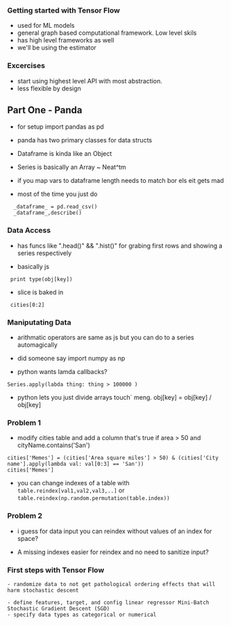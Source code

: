 ### Getting started with Tensor Flow
  - used for ML models
  - general graph based computational framework. Low level skils
  - has high level frameworks as well
  - we'll be using the estimator

### Excercises

  - start using highest level API with most abstraction.
  - less flexible by design

 ## Part One - Panda

  - for setup import pandas as pd
  - panda has two primary classes for data structs

  - Dataframe is kinda like an Object
  - Series is basically an Array ~ Neat^tm

  - if you map vars to dataframe length needs to match bor els eit gets mad

  - most of the time you just do
```
  _dataframe_ = pd.read_csv()
  _dataframe_,describe()
```
  ### Data Access

  - has funcs like ".head()" && ".hist()" for grabing first rows and showing a series respectively

 - basically js
 ```
  print type(obj[key])
 ```

  - slice is baked in
 ```
  cities[0:2]
 ```

  ### Maniputating Data

  - arithmatic operators are same as js but you can do to a series automagically

  - did someone say import numpy as np

  - python wants lamda callbacks?

  ```
  Series.apply(labda thing: thing > 100000 )
  ```

  - python lets you just divide arrays touch` meng.  obj[key] = obj[key] / obj[key]


  ### Problem 1
   - modify cities table and add a column that's true if area > 50 and cityName.contains('San')
   ```
   cities['Memes'] = (cities['Area square miles'] > 50) & (cities['City name'].apply(lambda val: val[0:3] == 'San'))
 cities['Memes']
   ```


   - you can change indexes of a table with `table.reindex[val1,val2,val3,..]` or `table.reindex(np.random.permutation(table.index))`

   ### Problem 2

   - i guess for data input you can reindex without values of an index for space?

   - A missing indexes easier for reindex and no need to sanitize input?


   ### First steps with Tensor Flow

    - randomize data to not get pathological ordering effects that will harm stochastic descent

    - define features, target, and config linear regressor Mini-Batch Stochastic Gradient Descent (SGD)
    - specify data types as categorical or numerical


